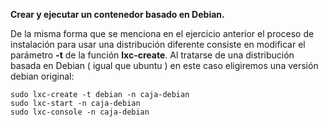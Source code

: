 **Crear y ejecutar un contenedor basado en Debian.**

De la misma forma que se menciona en el ejercicio anterior el proceso de instalación para usar una distribución diferente consiste en modificar el parámetro **-t** de la función **lxc-create**. Al tratarse de una distribución basada en Debian ( igual que ubuntu ) en este caso eligiremos una versión debian original:

```
sudo lxc-create -t debian -n caja-debian
sudo lxc-start -n caja-debian
sudo lxc-console -n caja-debian
```
